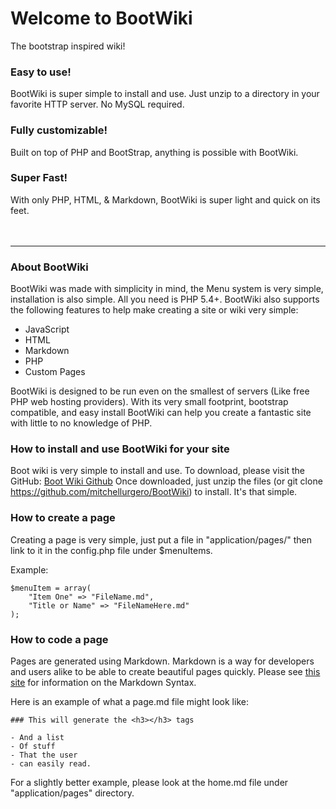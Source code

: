 <div class="container">
  <div class="jumbotron">
    <h1>Welcome to BootWiki</h1>      
    <p>The bootstrap inspired wiki!</p>
  </div>     
</div>

<div class="row">
	<div class="col-md-4">
		<h3 class="text-center">Easy to use!</h3>
		BootWiki is super simple to install and use. Just unzip to a directory in your favorite HTTP server. No MySQL required.
	</div>
	<div class="col-md-4">
		<h3 class="text-center">Fully customizable!</h3>
		Built on top of PHP and BootStrap, anything is possible with BootWiki.
	</div>
		<div class="col-md-4">
		<h3 class="text-center">Super Fast!</h3>
		With only PHP, HTML, &amp; Markdown, BootWiki is super light and quick on its feet.
	</div>
</div>
<br />
<br />
<div class="row">
	

</div>

---------------------------------------

### About BootWiki

BootWiki was made with simplicity in mind, the Menu system is very simple, installation is also simple. All you need is PHP 5.4+.
BootWiki also supports the following features to help make creating a site or wiki very simple:
- JavaScript
- HTML
- Markdown
- PHP
- Custom Pages

BootWiki is designed to be run even on the smallest of servers (Like free PHP web hosting providers). With its very small footprint, bootstrap compatible, and easy install BootWiki can help you create a fantastic site with little to no knowledge of PHP.

### How to install and use BootWiki for your site

Boot wiki is very simple to install and use. To download, please visit the GitHub: [Boot Wiki Github](https://github.com/mitchellurgero/BootWiki)
Once downloaded, just unzip the files (or git clone https://github.com/mitchellurgero/BootWiki) to install. It's that simple.

### How to create a page

Creating a page is very simple, just put a file in "application/pages/" then link to it in the config.php file under $menuItems. 

Example:

```
$menuItem = array(
	"Item One" => "FileName.md",
	"Title or Name" => "FileNameHere.md"
);
```

### How to code a page
Pages are generated using Markdown. Markdown is a way for developers and users alike to be able to create beautiful pages quickly. Please see [this site](https://daringfireball.net/projects/markdown/syntax) for information on the Markdown Syntax.

Here is an example of what a page.md file might look like:

```
### This will generate the <h3></h3> tags

- And a list
- Of stuff
- That the user
- can easily read.

```
For a slightly better example, please look at the home.md file under "application/pages" directory.
